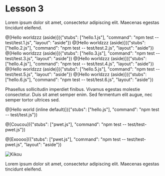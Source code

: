 # Lesson 3

Lorem ipsum dolor sit amet, consectetur adipiscing elit. Maecenas egestas
tincidunt eleifend. 

@[Hello worldzzz (aside)]({"stubs": ["hello.1.js"], "command": "npm test -- test/test.1.js", "layout": "aside"})
@[Hello worldzzz (aside)]({"stubs": ["hello.2.js"], "command": "npm test -- test/test.2.js", "layout": "aside"})
@[Hello worldzzz (aside)]({"stubs": ["hello.3.js"], "command": "npm test -- test/test.3.js", "layout": "aside"})
@[Hello worldzzz (aside)]({"stubs": ["hello.4.js"], "command": "npm test -- test/test.4.js", "layout": "aside"})
@[Hello worldzzz (aside)]({"stubs": ["hello.5.js"], "command": "npm test -- test/test.5.js", "layout": "aside"})
@[Hello worldzzz (aside)]({"stubs": ["hello.6.js"], "command": "npm test -- test/test.6.js", "layout": "aside"})

Phasellus sollicitudin imperdiet finibus. Vivamus egestas molestie
consectetur. Duis sit amet semper enim. Sed fermentum elit augue, nec semper
tortor ultrices sed.

@[Hello world (inline default)]({"stubs": ["hello.js"], "command": "npm test -- test/test.js"})

@[Coucou]({"stubs": ["pwet.js"], "command": "npm test -- test/test-pwet.js"})

@[Exoooo]({"stubs": ["pwet.js"], "command": "npm test -- test/test-pwet.js", "layout": "aside"})

![Kikou](http://dreamatico.com/data_images/kitten/kitten-3.jpg)

Lorem ipsum dolor sit amet, consectetur adipiscing elit. Maecenas egestas
tincidunt eleifend. 
